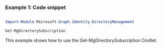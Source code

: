 ### Example 1: Code snippet

```powershell

Import-Module Microsoft.Graph.Identity.DirectoryManagement

Get-MgDirectorySubscription

```
This example shows how to use the Get-MgDirectorySubscription Cmdlet.

